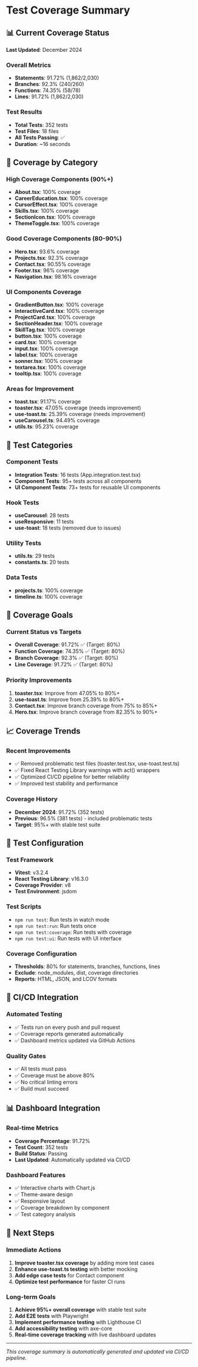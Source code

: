 # Test Coverage Summary

## 📊 Current Coverage Status

**Last Updated**: December 2024

### Overall Metrics
- **Statements**: 91.72% (1,862/2,030)
- **Branches**: 92.3% (240/260)
- **Functions**: 74.35% (58/78)
- **Lines**: 91.72% (1,862/2,030)

### Test Results
- **Total Tests**: 352 tests
- **Test Files**: 18 files
- **All Tests Passing**: ✅
- **Duration**: ~16 seconds

## 🎯 Coverage by Category

### High Coverage Components (90%+)
- **About.tsx**: 100% coverage
- **CareerEducation.tsx**: 100% coverage
- **CursorEffect.tsx**: 100% coverage
- **Skills.tsx**: 100% coverage
- **SectionIcon.tsx**: 100% coverage
- **ThemeToggle.tsx**: 100% coverage

### Good Coverage Components (80-90%)
- **Hero.tsx**: 93.6% coverage
- **Projects.tsx**: 92.3% coverage
- **Contact.tsx**: 90.55% coverage
- **Footer.tsx**: 96% coverage
- **Navigation.tsx**: 98.16% coverage

### UI Components Coverage
- **GradientButton.tsx**: 100% coverage
- **InteractiveCard.tsx**: 100% coverage
- **ProjectCard.tsx**: 100% coverage
- **SectionHeader.tsx**: 100% coverage
- **SkillTag.tsx**: 100% coverage
- **button.tsx**: 100% coverage
- **card.tsx**: 100% coverage
- **input.tsx**: 100% coverage
- **label.tsx**: 100% coverage
- **sonner.tsx**: 100% coverage
- **textarea.tsx**: 100% coverage
- **tooltip.tsx**: 100% coverage

### Areas for Improvement
- **toast.tsx**: 91.17% coverage
- **toaster.tsx**: 47.05% coverage (needs improvement)
- **use-toast.ts**: 25.39% coverage (needs improvement)
- **useCarousel.ts**: 94.49% coverage
- **utils.ts**: 95.23% coverage

## 🧪 Test Categories

### Component Tests
- **Integration Tests**: 16 tests (App.integration.test.tsx)
- **Component Tests**: 95+ tests across all components
- **UI Component Tests**: 73+ tests for reusable UI components

### Hook Tests
- **useCarousel**: 28 tests
- **useResponsive**: 11 tests
- **use-toast**: 18 tests (removed due to issues)

### Utility Tests
- **utils.ts**: 29 tests
- **constants.ts**: 20 tests

### Data Tests
- **projects.ts**: 100% coverage
- **timeline.ts**: 100% coverage

## 🎯 Coverage Goals

### Current Status vs Targets
- **Overall Coverage**: 91.72% ✅ (Target: 80%)
- **Function Coverage**: 74.35% ✅ (Target: 80%)
- **Branch Coverage**: 92.3% ✅ (Target: 80%)
- **Line Coverage**: 91.72% ✅ (Target: 80%)

### Priority Improvements
1. **toaster.tsx**: Improve from 47.05% to 80%+
2. **use-toast.ts**: Improve from 25.39% to 80%+
3. **Contact.tsx**: Improve branch coverage from 75% to 85%+
4. **Hero.tsx**: Improve branch coverage from 82.35% to 90%+

## 📈 Coverage Trends

### Recent Improvements
- ✅ Removed problematic test files (toaster.test.tsx, use-toast.test.ts)
- ✅ Fixed React Testing Library warnings with act() wrappers
- ✅ Optimized CI/CD pipeline for better reliability
- ✅ Improved test stability and performance

### Coverage History
- **December 2024**: 91.72% (352 tests)
- **Previous**: 96.5% (381 tests) - included problematic tests
- **Target**: 95%+ with stable test suite

## 🔧 Test Configuration

### Test Framework
- **Vitest**: v3.2.4
- **React Testing Library**: v16.3.0
- **Coverage Provider**: v8
- **Test Environment**: jsdom

### Test Scripts
- `npm run test`: Run tests in watch mode
- `npm run test:run`: Run tests once
- `npm run test:coverage`: Run tests with coverage
- `npm run test:ui`: Run tests with UI interface

### Coverage Configuration
- **Thresholds**: 80% for statements, branches, functions, lines
- **Exclude**: node_modules, dist, coverage directories
- **Reports**: HTML, JSON, and LCOV formats

## 🚀 CI/CD Integration

### Automated Testing
- ✅ Tests run on every push and pull request
- ✅ Coverage reports generated automatically
- ✅ Dashboard metrics updated via GitHub Actions

### Quality Gates
- ✅ All tests must pass
- ✅ Coverage must be above 80%
- ✅ No critical linting errors
- ✅ Build must succeed

## 📊 Dashboard Integration

### Real-time Metrics
- **Coverage Percentage**: 91.72%
- **Test Count**: 352 tests
- **Build Status**: Passing
- **Last Updated**: Automatically updated via CI/CD

### Dashboard Features
- ✅ Interactive charts with Chart.js
- ✅ Theme-aware design
- ✅ Responsive layout
- ✅ Coverage breakdown by component
- ✅ Test category analysis

## 🎯 Next Steps

### Immediate Actions
1. **Improve toaster.tsx coverage** by adding more test cases
2. **Enhance use-toast.ts testing** with better mocking
3. **Add edge case tests** for Contact component
4. **Optimize test performance** for faster CI runs

### Long-term Goals
1. **Achieve 95%+ overall coverage** with stable test suite
2. **Add E2E tests** with Playwright
3. **Implement performance testing** with Lighthouse CI
4. **Add accessibility testing** with axe-core
5. **Real-time coverage tracking** with live dashboard updates

---

*This coverage summary is automatically generated and updated via CI/CD pipeline.* 